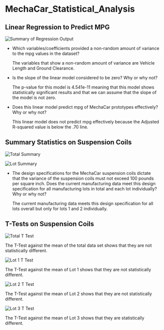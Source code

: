 # MechaCar_Statistical_Analysis

## Linear Regression to Predict MPG

![Summary of Regression Output](https://user-images.githubusercontent.com/82230495/135175150-1a89a52d-b798-4b95-869f-c08753f1daf4.png)

- Which variables/coefficients provided a non-random amount of variance to the mpg values in the dataset?

  The variables that show a non-random amount of variance are Vehicle Length and Ground Clearance.
  
- Is the slope of the linear model considered to be zero? Why or why not?
  
  The p-value for this model is 4.541e-11 meaning that this model shows statistically significant results and that we can assume that the slope of the model is not zero.
- Does this linear model predict mpg of MechaCar prototypes effectively? Why or why not?
 
  This linear model does not predict mpg effectively because the Adjusted R-squared value is below the .70 line.
  
## Summary Statistics on Suspension Coils
![Total Summary](https://user-images.githubusercontent.com/82230495/135178842-90f952f1-5371-4675-b92c-07443e824cb5.png)

![Lot Summary](https://user-images.githubusercontent.com/82230495/135179251-38c3e7c5-5799-46a3-ba92-4a22082505c8.png)


- The design specifications for the MechaCar suspension coils dictate that the variance of the suspension coils must not exceed 100 pounds per square inch. Does the current manufacturing data meet this design specification for all manufacturing lots in total and each lot individually? Why or why not?

  The current manufacturing data meets this design specification for all lots overall but only for lots 1 and 2 individually.


## T-Tests on Suspension Coils
![Total T Test](https://user-images.githubusercontent.com/82230495/135363883-f3ca4987-ae8b-4804-8eb3-6af0daf1e5e7.png)

The T-Test against the mean of the total data set shows that they are not statistically different.

![Lot 1 T Test](https://user-images.githubusercontent.com/82230495/135373169-daf51729-cfcd-4589-a897-cf2be558483f.png)

The T-Test against the mean of Lot 1 shows that they are not statistically different.

![Lot 2 T Test](https://user-images.githubusercontent.com/82230495/135373241-48694bcf-3494-4a27-ba71-d76f6728444a.png)

The T-Test against the mean of Lot 2 shows that they are not statistically different.

![Lot 3 T Test](https://user-images.githubusercontent.com/82230495/135373277-5cca5c22-42b6-48b1-990e-f89c9efa947d.png)

The T-Test against the mean of Lot 3 shows that they are statistically different.


